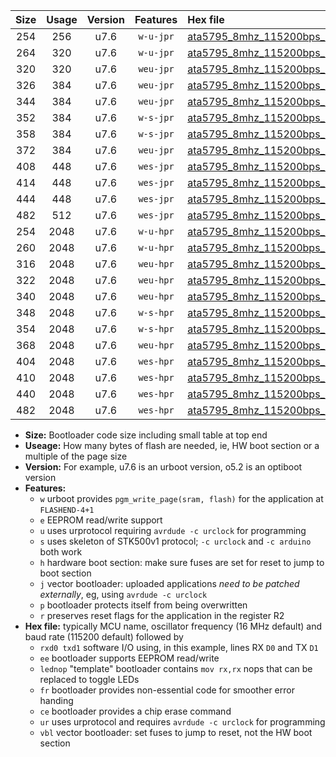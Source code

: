 |Size|Usage|Version|Features|Hex file|
|:-:|:-:|:-:|:-:|:--|
|254|256|u7.6|`w-u-jpr`|[ata5795_8mhz_115200bps_rxb0_txb1_ur_vbl.hex](https://raw.githubusercontent.com/stefanrueger/urboot/main/ata5795_8mhz_115200bps_rxb0_txb1_ur_vbl.hex)|
|264|320|u7.6|`w-u-jpr`|[ata5795_8mhz_115200bps_rxb0_txb1_lednop_ur_vbl.hex](https://raw.githubusercontent.com/stefanrueger/urboot/main/ata5795_8mhz_115200bps_rxb0_txb1_lednop_ur_vbl.hex)|
|320|320|u7.6|`weu-jpr`|[ata5795_8mhz_115200bps_rxb0_txb1_ee_ur_vbl.hex](https://raw.githubusercontent.com/stefanrueger/urboot/main/ata5795_8mhz_115200bps_rxb0_txb1_ee_ur_vbl.hex)|
|326|384|u7.6|`weu-jpr`|[ata5795_8mhz_115200bps_rxb0_txb1_ee_lednop_ur_vbl.hex](https://raw.githubusercontent.com/stefanrueger/urboot/main/ata5795_8mhz_115200bps_rxb0_txb1_ee_lednop_ur_vbl.hex)|
|344|384|u7.6|`weu-jpr`|[ata5795_8mhz_115200bps_rxb0_txb1_ee_lednop_fr_ur_vbl.hex](https://raw.githubusercontent.com/stefanrueger/urboot/main/ata5795_8mhz_115200bps_rxb0_txb1_ee_lednop_fr_ur_vbl.hex)|
|352|384|u7.6|`w-s-jpr`|[ata5795_8mhz_115200bps_rxb0_txb1_vbl.hex](https://raw.githubusercontent.com/stefanrueger/urboot/main/ata5795_8mhz_115200bps_rxb0_txb1_vbl.hex)|
|358|384|u7.6|`w-s-jpr`|[ata5795_8mhz_115200bps_rxb0_txb1_lednop_vbl.hex](https://raw.githubusercontent.com/stefanrueger/urboot/main/ata5795_8mhz_115200bps_rxb0_txb1_lednop_vbl.hex)|
|372|384|u7.6|`weu-jpr`|[ata5795_8mhz_115200bps_rxb0_txb1_ee_lednop_fr_ce_ur_vbl.hex](https://raw.githubusercontent.com/stefanrueger/urboot/main/ata5795_8mhz_115200bps_rxb0_txb1_ee_lednop_fr_ce_ur_vbl.hex)|
|408|448|u7.6|`wes-jpr`|[ata5795_8mhz_115200bps_rxb0_txb1_ee_vbl.hex](https://raw.githubusercontent.com/stefanrueger/urboot/main/ata5795_8mhz_115200bps_rxb0_txb1_ee_vbl.hex)|
|414|448|u7.6|`wes-jpr`|[ata5795_8mhz_115200bps_rxb0_txb1_ee_lednop_vbl.hex](https://raw.githubusercontent.com/stefanrueger/urboot/main/ata5795_8mhz_115200bps_rxb0_txb1_ee_lednop_vbl.hex)|
|444|448|u7.6|`wes-jpr`|[ata5795_8mhz_115200bps_rxb0_txb1_ee_lednop_fr_vbl.hex](https://raw.githubusercontent.com/stefanrueger/urboot/main/ata5795_8mhz_115200bps_rxb0_txb1_ee_lednop_fr_vbl.hex)|
|482|512|u7.6|`wes-jpr`|[ata5795_8mhz_115200bps_rxb0_txb1_ee_lednop_fr_ce_vbl.hex](https://raw.githubusercontent.com/stefanrueger/urboot/main/ata5795_8mhz_115200bps_rxb0_txb1_ee_lednop_fr_ce_vbl.hex)|
|254|2048|u7.6|`w-u-hpr`|[ata5795_8mhz_115200bps_rxb0_txb1_ur.hex](https://raw.githubusercontent.com/stefanrueger/urboot/main/ata5795_8mhz_115200bps_rxb0_txb1_ur.hex)|
|260|2048|u7.6|`w-u-hpr`|[ata5795_8mhz_115200bps_rxb0_txb1_lednop_ur.hex](https://raw.githubusercontent.com/stefanrueger/urboot/main/ata5795_8mhz_115200bps_rxb0_txb1_lednop_ur.hex)|
|316|2048|u7.6|`weu-hpr`|[ata5795_8mhz_115200bps_rxb0_txb1_ee_ur.hex](https://raw.githubusercontent.com/stefanrueger/urboot/main/ata5795_8mhz_115200bps_rxb0_txb1_ee_ur.hex)|
|322|2048|u7.6|`weu-hpr`|[ata5795_8mhz_115200bps_rxb0_txb1_ee_lednop_ur.hex](https://raw.githubusercontent.com/stefanrueger/urboot/main/ata5795_8mhz_115200bps_rxb0_txb1_ee_lednop_ur.hex)|
|340|2048|u7.6|`weu-hpr`|[ata5795_8mhz_115200bps_rxb0_txb1_ee_lednop_fr_ur.hex](https://raw.githubusercontent.com/stefanrueger/urboot/main/ata5795_8mhz_115200bps_rxb0_txb1_ee_lednop_fr_ur.hex)|
|348|2048|u7.6|`w-s-hpr`|[ata5795_8mhz_115200bps_rxb0_txb1.hex](https://raw.githubusercontent.com/stefanrueger/urboot/main/ata5795_8mhz_115200bps_rxb0_txb1.hex)|
|354|2048|u7.6|`w-s-hpr`|[ata5795_8mhz_115200bps_rxb0_txb1_lednop.hex](https://raw.githubusercontent.com/stefanrueger/urboot/main/ata5795_8mhz_115200bps_rxb0_txb1_lednop.hex)|
|368|2048|u7.6|`weu-hpr`|[ata5795_8mhz_115200bps_rxb0_txb1_ee_lednop_fr_ce_ur.hex](https://raw.githubusercontent.com/stefanrueger/urboot/main/ata5795_8mhz_115200bps_rxb0_txb1_ee_lednop_fr_ce_ur.hex)|
|404|2048|u7.6|`wes-hpr`|[ata5795_8mhz_115200bps_rxb0_txb1_ee.hex](https://raw.githubusercontent.com/stefanrueger/urboot/main/ata5795_8mhz_115200bps_rxb0_txb1_ee.hex)|
|410|2048|u7.6|`wes-hpr`|[ata5795_8mhz_115200bps_rxb0_txb1_ee_lednop.hex](https://raw.githubusercontent.com/stefanrueger/urboot/main/ata5795_8mhz_115200bps_rxb0_txb1_ee_lednop.hex)|
|440|2048|u7.6|`wes-hpr`|[ata5795_8mhz_115200bps_rxb0_txb1_ee_lednop_fr.hex](https://raw.githubusercontent.com/stefanrueger/urboot/main/ata5795_8mhz_115200bps_rxb0_txb1_ee_lednop_fr.hex)|
|482|2048|u7.6|`wes-hpr`|[ata5795_8mhz_115200bps_rxb0_txb1_ee_lednop_fr_ce.hex](https://raw.githubusercontent.com/stefanrueger/urboot/main/ata5795_8mhz_115200bps_rxb0_txb1_ee_lednop_fr_ce.hex)|

- **Size:** Bootloader code size including small table at top end
- **Useage:** How many bytes of flash are needed, ie, HW boot section or a multiple of the page size
- **Version:** For example, u7.6 is an urboot version, o5.2 is an optiboot version
- **Features:**
  + `w` urboot provides `pgm_write_page(sram, flash)` for the application at `FLASHEND-4+1`
  + `e` EEPROM read/write support
  + `u` uses urprotocol requiring `avrdude -c urclock` for programming
  + `s` uses skeleton of STK500v1 protocol; `-c urclock` and `-c arduino` both work
  + `h` hardware boot section: make sure fuses are set for reset to jump to boot section
  + `j` vector bootloader: uploaded applications *need to be patched externally*, eg, using `avrdude -c urclock`
  + `p` bootloader protects itself from being overwritten
  + `r` preserves reset flags for the application in the register R2
- **Hex file:** typically MCU name, oscillator frequency (16 MHz default) and baud rate (115200 default) followed by
  + `rxd0 txd1` software I/O using, in this example, lines RX `D0` and TX `D1`
  + `ee` bootloader supports EEPROM read/write
  + `lednop` "template" bootloader contains `mov rx,rx` nops that can be replaced to toggle LEDs
  + `fr` bootloader provides non-essential code for smoother error handing
  + `ce` bootloader provides a chip erase command
  + `ur` uses urprotocol and requires `avrdude -c urclock` for programming
  + `vbl` vector bootloader: set fuses to jump to reset, not the HW boot section
